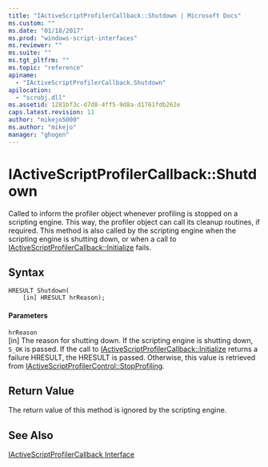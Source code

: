 ```yaml
---
title: "IActiveScriptProfilerCallback::Shutdown | Microsoft Docs"
ms.custom: ""
ms.date: "01/18/2017"
ms.prod: "windows-script-interfaces"
ms.reviewer: ""
ms.suite: ""
ms.tgt_pltfrm: ""
ms.topic: "reference"
apiname: 
  - "IActiveScriptProfilerCallback.Shutdown"
apilocation: 
  - "scrobj.dll"
ms.assetid: 1281bf3c-d7d8-4ff5-9d8a-d1761fdb262e
caps.latest.revision: 11
author: "mikejo5000"
ms.author: "mikejo"
manager: "ghogen"
---
```

# IActiveScriptProfilerCallback::Shutdown
Called to inform the profiler object whenever profiling is stopped on a scripting engine. This way, the profiler object can call its cleanup routines, if required. This method is also called by the scripting engine when the scripting engine is shutting down, or when a call to [IActiveScriptProfilerCallback::Initialize](../../winscript/reference/iactivescriptprofilercallback-initialize.md) fails.  
  
## Syntax  
  
```  
HRESULT Shutdown(  
    [in] HRESULT hrReason);  
```  
  
#### Parameters  
 `hrReason`  
 [in] The reason for shutting down. If the scripting engine is shutting down, `S_OK` is passed. If the call to [IActiveScriptProfilerCallback::Initialize](../../winscript/reference/iactivescriptprofilercallback-initialize.md) returns a failure HRESULT, the HRESULT is passed. Otherwise, this value is retrieved from [IActiveScriptProfilerControl::StopProfiling](../../winscript/reference/iactivescriptprofilercontrol-stopprofiling.md).  
  
## Return Value  
 The return value of this method is ignored by the scripting engine.  
  
## See Also  
 [IActiveScriptProfilerCallback Interface](../../winscript/reference/iactivescriptprofilercallback-interface.md)